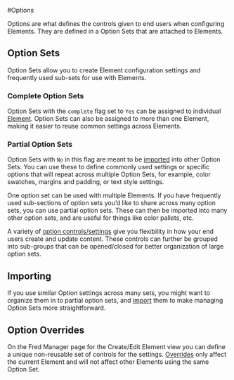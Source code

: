 #Options

Options are what defines the controls given to end users when configuring Elements. They are defined in a Option Sets that are attached to Elements.

## Option Sets

Option Sets allow you to create Element configuration settings and frequently used sub-sets for use with Elements.

### Complete Option Sets

Option Sets with the `complete` flag set to `Yes` can be assigned to individual [Element](/elements). Option Sets can also be assigned to more than one Element, making it easier to reuse common settings across Elements.

### Partial Option Sets

Option Sets with `No` in this flag are meant to be [imported](import) into other Option Sets. You can use these to define commonly used settings or specific options that will repeat across multiple Option Sets, for example, color swatches, margins and padding, or text style settings.


One option set can be used with multiple Elements. If you have frequently used sub-sections of option sets you’d like to share across many option sets, you can use partial option sets. These can then be imported into many other option sets, and are useful for things like color pallets, etc.

A variety of [option controls/settings](options) give you flexibility in how your end users create and update content. These controls can further be grouped into sub-groups that can be opened/closed for better organization of large option sets.

## Importing

If you use similar Option settings across many sets, you might want to organize them in to partial option sets, and [import](import) them to make managing Option Sets more straightforward.

## Option Overrides

On the Fred Manager page for the Create/Edit Element view you can define a unique non-reusable set of controls for the settings. [Overrides](override) only affect the current Element and will not affect other Elements using the same Option Set. 